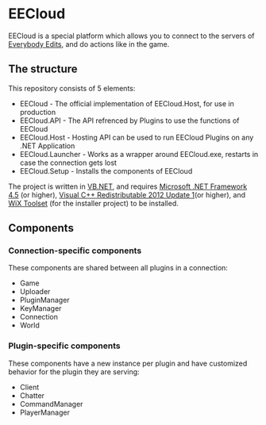 # EECloud
EECloud is a special platform which allows you to connect to the servers of [Everybody Edits][], and do actions like in the game.

[Everybody Edits]: http://everybodyedits.com/

## The structure
This repository consists of 5 elements:

  * EECloud          - The official implementation of EECloud.Host, for use in production
  * EECloud.API      - The API refrenced by Plugins to use the functions of EECloud
  * EECloud.Host     - Hosting API can be used to run EECloud Plugins on any .NET Application
  * EECloud.Launcher - Works as a wrapper around EECloud.exe, restarts in case the connection gets lost
  * EECloud.Setup    - Installs the components of EECloud

The project is written in [VB.NET][], and requires [Microsoft .NET Framework 4.5][] (or higher), [Visual C++ Redistributable 2012 Update 1][](or higher), and [WiX Toolset][] (for the installer project) to be installed.

[VB.NET]: http://wikipedia.org/wiki/Visual_Basic_.NET
[Microsoft .NET Framework 4.5]: http://www.microsoft.com/download/details.aspx?id=30653
[Visual C++ Redistributable 2012 Update 1]: http://www.microsoft.com/download/details.aspx?id=30679
[WiX Toolset]: http://wixtoolset.org/

## Components
### Connection-specific components
These components are shared between all plugins in a connection:

  * Game
  * Uploader
  * PluginManager
  * KeyManager
  * Connection
  * World

### Plugin-specific components
These components have a new instance per plugin and have customized behavior for the plugin they are serving:

  * Client
  * Chatter
  * CommandManager
  * PlayerManager